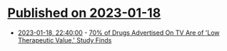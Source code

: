 # [Published on 2023-01-18](index.md)

* [2023-01-18, 22:40:00](https://science.slashdot.org/story/23/01/18/2122237/70-of-drugs-advertised-on-tv-are-of-low-therapeutic-value-study-finds?utm_source=rss1.0mainlinkanon&utm_medium=feed) - [70% of Drugs Advertised On TV Are of 'Low Therapeutic Value,' Study Finds](https://science.slashdot.org/story/23/01/18/2122237/70-of-drugs-advertised-on-tv-are-of-low-therapeutic-value-study-finds?utm_source=rss1.0mainlinkanon&utm_medium=feed)
